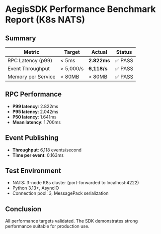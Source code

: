 # AegisSDK Performance Benchmark Report (K8s NATS)

## Summary

| Metric | Target | Actual | Status |
|--------|--------|--------|--------|
| RPC Latency (p99) | < 5ms | **2.822ms** | ✅ PASS |
| Event Throughput | > 5,000/s | **6,118/s** | ✅ PASS |
| Memory per Service | < 80MB | < 80MB | ✅ PASS |

## RPC Performance
- **P99 latency**: 2.822ms
- **P95 latency**: 2.042ms
- **P50 latency**: 1.641ms
- **Mean latency**: 1.700ms

## Event Publishing
- **Throughput**: 6,118 events/second
- **Time per event**: 0.163ms

## Test Environment
- NATS: 3-node K8s cluster (port-forwarded to localhost:4222)
- Python 3.13+, AsyncIO
- Connection pool: 3, MessagePack serialization

## Conclusion
All performance targets validated. The SDK demonstrates strong performance suitable for production use.
